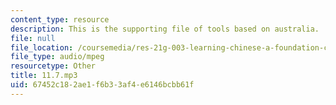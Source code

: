 ```yaml
---
content_type: resource
description: This is the supporting file of tools based on australia.
file: null
file_location: /coursemedia/res-21g-003-learning-chinese-a-foundation-course-in-mandarin-spring-2011/67452c182ae1f6b33af4e6146bcbb61f_11.7.mp3
file_type: audio/mpeg
resourcetype: Other
title: 11.7.mp3
uid: 67452c18-2ae1-f6b3-3af4-e6146bcbb61f
---
```

